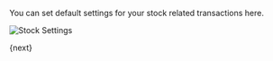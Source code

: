 You can set default settings for your stock related transactions here.

<img class="screenshot" alt="Stock Settings" src="{{docs_base_url}}/assets/img/stock/stock-settings.png">

{next}